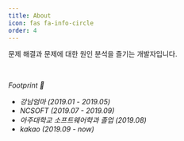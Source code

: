 ```yaml
---
title: About
icon: fas fa-info-circle
order: 4
---
```

문제 해결과 문제에 대한 원인 분석을 즐기는 개발자입니다.

<br/>

_Footprint 👣_
- _강남엄마 (2019.01 - 2019.05)_
- _NCSOFT (2019.07 - 2019.09)_
- _아주대학교 소프트웨어학과 졸업 (2019.08)_
- _kakao (2019.09 - now)_
